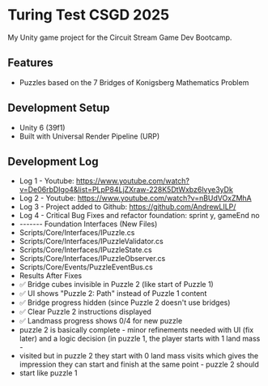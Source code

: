 # Turing Test CSGD 2025

My Unity game project for the Circuit Stream Game Dev Bootcamp.

## Features
- Puzzles based on the 7 Bridges of Konigsberg Mathematics Problem

## Development Setup
- Unity 6 (39f1)
- Built with Universal Render Pipeline (URP)

## Development Log
- Log 1 - Youtube: https://www.youtube.com/watch?v=De06rbDIgo4&list=PLpP84LjZXraw-228K5DtWxbz6lvye3yDk
- Log 2 - Youtube: https://www.youtube.com/watch?v=nBUdVOxZMhA
- Log 3 - Project added to Github: https://github.com/AndrewLILP/
- Log 4 - Critical Bug Fixes and refactor foundation: sprint y, gameEnd no
- ------- Foundation Interfaces (New Files)
- Scripts/Core/Interfaces/IPuzzle.cs
- Scripts/Core/Interfaces/IPuzzleValidator.cs
- Scripts/Core/Interfaces/IPuzzleState.cs
- Scripts/Core/Interfaces/IPuzzleObserver.cs
- Scripts/Core/Events/PuzzleEventBus.cs
- Results After Fixes
- ✅ Bridge cubes invisible in Puzzle 2 (like start of Puzzle 1)
- ✅ UI shows "Puzzle 2: Path" instead of Puzzle 1 content
- ✅ Bridge progress hidden (since Puzzle 2 doesn't use bridges)
- ✅ Clear Puzzle 2 instructions displayed
- ✅ Landmass progress shows 0/4 for new puzzle
- puzzle 2 is basically complete - minor refinements needed with UI (fix later) and a logic decision (in puzzle 1, the player starts with 1 land mass - 
- visited but in puzzle 2 they start with 0 land mass visits which gives the impression they can start and finish at the same point - puzzle 2 should 
- start like puzzle 1